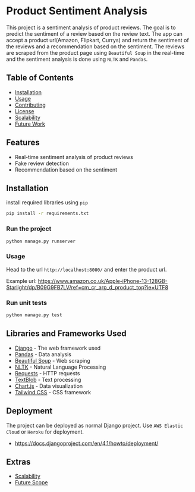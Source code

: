 <!-- Project Title -->

# Product Sentiment Analysis

<!-- Short Description -->

This project is a sentiment analysis of product reviews. The goal is to predict the sentiment of a review based on the review text. The app can accept a product url(Amazon, Flipkart, Currys) and return the sentiment of the reviews and a recommendation based on the sentiment. The reviews are scraped from the product page using `Beautiful Soup` in the real-time and the sentiment analysis is done using `NLTK` and `Pandas`.

## Table of Contents

- [Installation](#installation)
- [Usage](#usage)
- [Contributing](#contributing)
- [License](#license)
- [Scalability](#scalability)
- [Future Work](#future-work)

## Features

- Real-time sentiment analysis of product reviews
- Fake review detection
- Recommendation based on the sentiment

## Installation

install required libraries using `pip`

```bash
pip install -r requirements.txt
```

### Run the project

```bash
python manage.py runserver

```

### Usage

Head to the url `http://localhost:8000/` and enter the product url.

Example url:
https://www.amazon.co.uk/Apple-iPhone-13-128GB-Starlight/dp/B09G9FB7LV/ref=cm_cr_arp_d_product_top?ie=UTF8

### Run unit tests

```bash
python manage.py test
```

## Libraries and Frameworks Used

- [Django](https://www.djangoproject.com/) - The web framework used
- [Pandas](https://pandas.pydata.org/) - Data analysis
- [Beautiful Soup](https://www.crummy.com/software/BeautifulSoup/bs4/doc/) - Web scraping
- [NLTK](https://www.nltk.org/) - Natural Language Processing
- [Requests](https://requests.readthedocs.io/en/master/) - HTTP requests
- [TextBlob](https://textblob.readthedocs.io/en/dev/) - Text processing
- [Chart.js](https://www.chartjs.org/) - Data visualization
- [Tailwind CSS](https://tailwindcss.com/) - CSS framework

## Deployment

The project can be deployed as normal Django project. Use `AWS Elastic Cloud` or `Heroku` for deployment.

- https://docs.djangoproject.com/en/4.1/howto/deployment/

## Extras

- [Scalability](#scalability)
- [Future Scope](#future-scope)
